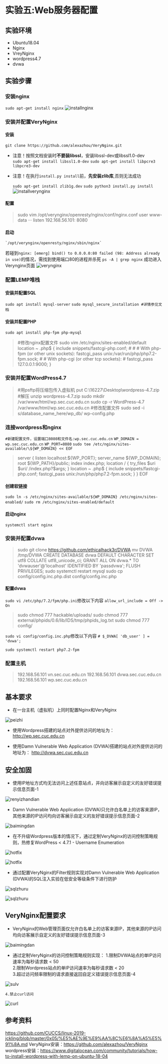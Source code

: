 # 实验五:Web服务器配置

## 实验环境

* Ubuntu18.04
* Nginx
* VreyNginx
* wordpress4.7
* dvwa

## 实验步骤

### 安装nginx

`sudo apt-get install nginx`
![installnginx](https://github.com/CUCCS/linux-2020-LLLanW/blob/chap05_exp/img/nginx.PNG.jpg)

### 安装并配置VeryNginx

#### 安装

`git clone https://github.com/alexazhou/VeryNginx.git`

* 注意！按照文档安装时**不要装libssl**，安装libssl-dev或libssl1.0-dev  
`sudo apt-get install libssl1.0-dev`
`sudo apt-get install libpcre3 libpcre3-dev`
* 注意！在执行`install.py install`前，**先安装zlib库**,否则无法成功

    `sudo apt-get install zlib1g.dev`
    `sudo python3 install.py install`
![installverynginx](https://github.com/CUCCS/linux-2020-LLLanW/blob/chap05_exp/img/install-verynginx.PNG)

#### 配置

>sudo vim /opt/verynginx/openresty/nginx/conf/nginx.conf
>user www-data
>···
>listen 192.168.56.101: 8080

#### 启动

    `/opt/verynginx/openresty/nginx/sbin/nginx`

若碰到`nginx: [emerg] bind() to 0.0.0.0:80 failed (98: Address already in use)`的情况，需找到使用端口80的进程并杀死
    `ps -A | grep nginx`
    成功进入Verynginx页面
![verynginx](https://github.com/CUCCS/linux-2020-LLLanW/blob/chap05_exp/img/%E7%99%BB%E5%BD%95verynginx.PNG)

### 配置LEMP堆栈

#### 安装并配置SQL

`sudo apt install mysql-server`
`sudo mysql_secure_installation #详情参见文档`

#### 安装并配置PHP

`sudo apt install php-fpm php-mysql`

>#修改nginx配置文件
>sudo vim /etc/nginx/sites-enabled/default
>location ~ \.php$ {
              include snippets/fastcgi-php.conf;
      #
      #       # With php-fpm (or other unix sockets):
              fastcgi_pass unix:/var/run/php/php7.2-fpm.sock;
      #       # With php-cgi (or other tcp sockets):
      #       fastcgi_pass 127.0.0.1:9000;
      }

### 安装并配置WordPress4.7

>#用psftp将压缩包传入虚拟机
> put C:\16227\Desktop\wordpress-4.7.zip
>#解压
>unzip wordpress-4.7.zip
>sudo mkdir /var/www/html/wp.sec.cuc.edu.cn
>sudo cp -r  WordPress-4.7 /var/www/html/wp.sec.cuc.edu.cn
>#修改配置文件
>sudo sed -i s/database_name_here/wp_db/ wp-config.php

### 连接wordpress和nginx

`#新建配置文件，设置端口8080和文件名:wp.sec.cuc.edu.cn`
`WP_DOMAIN = wp.sec.cuc.edu.cn`
`WP_PORT=8080`
`sudo tee /etc/nginx/sites-available/\${WP_DOMAIN} << EOF`
>server {
    listen localhost:\${WP_PORT};
    server_name \${WP_DOMAIN};
    root \${WP_PATH}/public;
    index index.php;
    location / {
        try_files \$uri \$uri/ /index.php?\$args;
    }
    location ~ \.php\$ {
        include snippets/fastcgi-php.conf;
        fastcgi_pass unix:/run/php/php7.2-fpm.sock;
    }
}
EOF

#### 创建软链接

`sudo ln -s /etc/nginx/sites-available/${WP_DOMAIN} /etc/nginx/sites-enabled/`
`sudo rm /etc/nginx/sites-enabled/default`

#### 启动nginx

`systemctl start nginx`

### 安装并配置dvwa

>sudo git clone https://github.com/ethicalhack3r/DVWA
>mv DVWA /tmp/DVWA
>CREATE DATABASE dvwa DEFAULT CHARACTER SET utf8 COLLATE utf8_unicode_ci;
>GRANT ALL ON dvwa.* TO 'dvwauser'@'localhost' IDENTIFIED BY 'passdvwa';
>FLUSH PRIVILEGES;
>sudo systemctl restart mysql
>sudo cp config/config.inc.php.dist config/config.inc.php

#### 配置dvwa

`sudo vi /etc/php/7.2/fpm/php.ini`修改以下内容
`allow_url_include = Off -> On`

>sudo chmod 777 hackable/uploads/
>sudo chmod 777 external/phpids/0.6/lib/IDS/tmp/phpids_log.txt
>sudo chmod 777 config/

`sudo vi config/config.inc.php`修改以下内容
`# $_DVWA[ 'db_user' ] = 'dvwa';`

`sudo systemctl restart php7.2-fpm`

### 配置主机

>192.168.56.101  vn.sec.cuc.edu.cn
192.168.56.101  dvwa.sec.cuc.edu.cn
192.168.56.101  wp.sec.cuc.edu.cn

## 基本要求

* 在一台主机（虚拟机）上同时配置Nginx和VeryNginx  

![peizhi](https://github.com/CUCCS/linux-2020-LLLanW/blob/chap05_exp/img/fanxiangdaili.PNG)  

* 使用Wordpress搭建的站点对外提供访问的地址为： http://wp.sec.cuc.edu.cn  

* 使用Damn Vulnerable Web Application (DVWA)搭建的站点对外提供访问的地址为： http://dvwa.sec.cuc.edu.cn  

## 安全加固

* 使用IP地址方式均无法访问上述任意站点，并向访客展示自定义的友好错误提示信息页面-1

![renyizhandian](https://github.com/CUCCS/linux-2020-LLLanW/blob/chap05_exp/img/donotvist.PNG)  

* Damn Vulnerable Web Application (DVWA)只允许白名单上的访客来源IP，其他来源的IP访问均向访客展示自定义的友好错误提示信息页面-2

![baimingdan](https://github.com/CUCCS/linux-2020-LLLanW/blob/chap05_exp/img/baimingdan.PNG)  

* 在不升级Wordpress版本的情况下，通过定制VeryNginx的访问控制策略规则，热修复WordPress < 4.7.1 - Username Enumeration

![hotfix](https://github.com/CUCCS/linux-2020-LLLanW/blob/chap05_exp/img/hotfix.PNG)  

![hotfix](https://github.com/CUCCS/linux-2020-LLLanW/blob/chap05_exp/img/hotfixfilter.PNG)  

* 通过配置VeryNginx的Filter规则实现对Damn Vulnerable Web Application (DVWA)的SQL注入实验在低安全等级条件下进行防护

![sqlzhuru](https://github.com/CUCCS/linux-2020-LLLanW/blob/chap05_exp/img/protect.PNG)  

![sqlzhuru](https://github.com/CUCCS/linux-2020-LLLanW/blob/chap05_exp/img/protectfilter.PNG)  

## VeryNginx配置要求

* VeryNginx的Web管理页面仅允许白名单上的访客来源IP，其他来源的IP访问均向访客展示自定义的友好错误提示信息页面-3  

![baimingdan](https://github.com/CUCCS/linux-2020-LLLanW/blob/chap05_exp/img/buyunxu.PNG)  

* 通过定制VeryNginx的访问控制策略规则实现：
    1.限制DVWA站点的单IP访问速率为每秒请求数 < 50  
    2.限制Wordpress站点的单IP访问速率为每秒请求数 < 20  
    3.超过访问频率限制的请求直接返回自定义错误提示信息页面-4  

![sulv](https://github.com/CUCCS/linux-2020-LLLanW/blob/chap05_exp/img/sulv限制.PNG)

    4.禁止curl访问

![curl](https://github.com/CUCCS/linux-2020-LLLanW/blob/chap05_exp/img/curl.PNG)  

## 参考资料

https://github.com/CUCCS/linux-2019-jckling/blob/master/0x05/%E5%AE%9E%E9%AA%8C%E6%8A%A5%E5%91%8A.md
VeryNginx安装：https://github.com/alexazhou/VeryNginx
wordpress安装：https://www.digitalocean.com/community/tutorials/how-to-install-wordpress-with-lemp-on-ubuntu-18-04